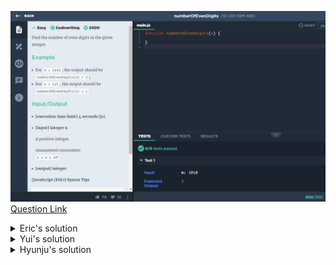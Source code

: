 ![(2019.10.01)numberOfEvenDigits](images/(2019.10.01)numberOfEvenDigits.jpg)
[Question Link](https://app.codesignal.com/challenge/8yxaZyGyWGFsvqNhm)

<details>
<summary>Eric's solution</summary>
<p>

> ```js
>function numberOfEvenDigits(n) {
>    let result = 0;
>    n = (''+n).split("");
>    for(let i=0; i<n.length;i++){
>        if(n[i]%2==0)result++;
>    }
>    return result;
>}
> ```
</p>
</details>

<details>
<summary>Yui's solution</summary>
<p>

> ```js
>function numberOfEvenDigits(n) {
>    let dig = n.toString();
>    let arr = [];
>    let ans = 0;
>    for(let i = 0; i<dig.length; i++) {
>        arr.push(dig.charAt(i));
>    }
>    for(let i = 0; i<dig.length; i++) {
>        if(arr[i] % 2 == 0 ) ans+=1;
>    }return ans;
>}
> ```
</p>
</details>

<details>
<summary>Hyunju's solution</summary>
<p>

> ```js
>function numberOfEvenDigits(n) {
>    let digits = (`${n}`).split("").map(e => parseInt(e));
>    let count = 0;
>    for(let i = 0; i < digits.length; i++){
>        if(digits[i]%2 == 0) count++;
>    }
>    return count;
>}
> ```
</p>
</details>
